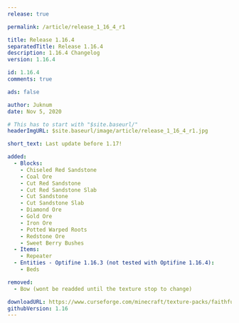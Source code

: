 ```yaml
---
release: true

permalink: /article/release_1_16_4_r1

title: Release 1.16.4
separatedTitle: Release 1.16.4
description: 1.16.4 Changelog
version: 1.16.4

id: 1.16.4
comments: true

ads: false

author: Juknum
date: Nov 5, 2020

# This has to start with "$site.baseurl/"
headerImgURL: $site.baseurl/image/article/release_1_16_4_r1.jpg

short_text: Last update before 1.17!

added:
  - Blocks:
    - Chiseled Red Sandstone
    - Coal Ore
    - Cut Red Sandstone
    - Cut Red Sandstone Slab
    - Cut Sandstone
    - Cut Sandstone Slab
    - Diamond Ore
    - Gold Ore
    - Iron Ore
    - Potted Warped Roots
    - Redstone Ore
    - Sweet Berry Bushes
  - Items:
    - Repeater
  - Entities - Optifine 1.16.3 (not tested with Optifine 1.16.4):
    - Beds

removed:
  - Bow (wont be readded until the texture stop to change)

downloadURL: https://www.curseforge.com/minecraft/texture-packs/faithful-3d/files/
githubVersion: 1.16
---
```

